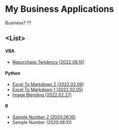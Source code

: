 # My Business Applications

Business? \??


## \<List>


#### VBA

- [Repurchase Tendency (2022.06.10)](VBA/RepurchaseTendency#repurchase-tendency-20220610)


#### Python

- [Excel To Markdown 2 (2022.02.06)](Python/ExcelToMarkdown#excel-to-markdown-2-20220206)
- [Excel To Markdown 1 (2022.02.05)](Python/ExcelToMarkdown#excel-to-markdown-1-20220205)  
- [Image Blending (2022.02.27)](Python/ImageBlending#image-blending-20220227)


#### R

- [Sample Number 2 (2020.06.16)](R/SampleNumber#sample-number-2-2020616)
- Sample Number (2020.06.10)